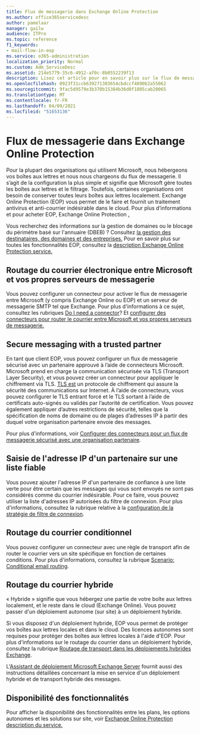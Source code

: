 ```yaml
---
title: Flux de messagerie dans Exchange Online Protection
ms.author: office365servicedesc
author: pamelaar
manager: gailw
audience: ITPro
ms.topic: reference
f1_keywords:
- mail-flow-in-eop
ms.service: o365-administration
localization_priority: Normal
ms.custom: Adm_ServiceDesc
ms.assetid: 214e5779-35c6-4912-af0c-8b0552239f13
description: Lisez cet article pour en savoir plus sur le flux de messagerie dans Microsoft Exchange Online Protection des données (EOP).
ms.openlocfilehash: 0923f31ccb639271303654cbdccf4890b2a55062
ms.sourcegitcommit: 9fac5d9579e3b370b15384b36d0f1805cab20065
ms.translationtype: MT
ms.contentlocale: fr-FR
ms.lasthandoff: 04/09/2021
ms.locfileid: "51653136"
---
```

# <a name="mail-flow-in-exchange-online-protection"></a>Flux de messagerie dans Exchange Online Protection

Pour la plupart des organisations qui utilisent Microsoft, nous hébergeons vos boîtes aux lettres et nous nous chargeons du flux de messagerie. Il s’agit de la configuration la plus simple et signifie que Microsoft gère toutes les boîtes aux lettres et le filtrage. Toutefois, certaines organisations ont besoin de conserver toutes leurs boîtes aux lettres localement. Exchange Online Protection (EOP) vous permet de le faire et fournit un traitement antivirus et anti-courrier indésirable dans le cloud. Pour plus d’informations et pour acheter EOP, Exchange Online Protection [.](https://products.office.com/exchange/exchange-email-security-spam-protection)
  
Vous recherchez des informations sur la gestion de domaines ou le blocage du périmètre basé sur l'annuaire (DBEB) ? Consultez [la gestion des destinataires, des domaines et des entreprises.](recipient-domain-and-company-management.md) Pour en savoir plus sur toutes les fonctionnalités EOP, consultez la [description Exchange Online Protection service.](exchange-online-protection-service-description.md)
  
## <a name="routing-email-between-microsoft-and-your-own-email-servers"></a>Routage du courrier électronique entre Microsoft et vos propres serveurs de messagerie

Vous pouvez configurer un connecteur pour activer le flux de messagerie entre Microsoft (y compris Exchange Online ou EOP) et un serveur de messagerie SMTP tel que Exchange. Pour plus d'informations à ce sujet, consultez les rubriques [Do I need a connector](/exchange/mail-flow-best-practices/use-connectors-to-configure-mail-flow/do-i-need-to-create-a-connector)? Et [configurer des connecteurs pour router le courrier entre Microsoft et vos propres serveurs de messagerie.](/exchange/mail-flow-best-practices/use-connectors-to-configure-mail-flow/set-up-connectors-to-route-mail)
  
## <a name="secure-messaging-with-a-trusted-partner"></a>Secure messaging with a trusted partner

En tant que client EOP, vous pouvez configurer un flux de messagerie sécurisé avec un partenaire approuvé à l’aide de connecteurs Microsoft. Microsoft prend en charge la communication sécurisée via TLS (Transport Layer Security), et vous pouvez créer un connecteur pour appliquer le chiffrement via TLS. [TLS est](/microsoft-365/compliance/exchange-online-uses-tls-to-secure-email-connections) un protocole de chiffrement qui assure la sécurité des communications sur Internet. À l’aide de connecteurs, vous pouvez configurer le TLS entrant forcé et le TLS sortant à l’aide de certificats auto-signés ou validés par l’autorité de certification. Vous pouvez également appliquer d’autres restrictions de sécurité, telles que la spécification de noms de domaine ou de plages d’adresses IP à partir des duquel votre organisation partenaire envoie des messages. 
  
Pour plus d'informations, voir [Configurer des connecteurs pour un flux de messagerie sécurisé avec une organisation partenaire](/exchange/mail-flow-best-practices/use-connectors-to-configure-mail-flow/set-up-connectors-for-secure-mail-flow-with-a-partner).
  
## <a name="safe-listing-a-partners-ip-address"></a>Saisie de l'adresse IP d'un partenaire sur une liste fiable

Vous pouvez ajouter l'adresse IP d'un partenaire de confiance à une liste verte pour être certain que les messages qui vous sont envoyés ne sont pas considérés comme du courrier indésirable. Pour ce faire, vous pouvez utiliser la liste d'adresses IP autorisées du filtre de connexion. Pour plus d'informations, consultez la rubrique relative à la [configuration de la stratégie de filtre de connexion](/microsoft-365/security/office-365-security/configure-the-connection-filter-policy).
  
## <a name="conditional-mail-routing"></a>Routage du courrier conditionnel

Vous pouvez configurer un connecteur avec une règle de transport afin de router le courrier vers un site spécifique en fonction de certaines conditions. Pour plus d'informations, consultez la rubrique [Scenario: Conditional email routing](/exchange/mail-flow-best-practices/use-connectors-to-configure-mail-flow/conditional-mail-routing).
  
## <a name="hybrid-mail-routing"></a>Routage du courrier hybride

« Hybride » signifie que vous hébergez une partie de votre boîte aux lettres localement, et le reste dans le cloud (Exchange Online). Vous pouvez passer d'un déploiement autonome (sur site) à un déploiement hybride.
  
Si vous disposez d'un déploiement hybride, EOP vous permet de protéger vos boîtes aux lettres locales et dans le cloud. Des licences autonomes sont requises pour protéger des boîtes aux lettres locales à l'aide d'EOP. Pour plus d'informations sur le routage du courrier dans un déploiement hybride, consultez la rubrique [Routage de transport dans les déploiements hybrides Exchange](/exchange/transport-routing).
  
L'[Assistant de déploiement Microsoft Exchange Server](/exchange/exchange-deployment-assistant) fournit aussi des instructions détaillées concernant la mise en service d'un déploiement hybride et de transport hybride des messages. 
  
## <a name="feature-availability"></a>Disponibilité des fonctionnalités

Pour afficher la disponibilité des fonctionnalités entre les plans, les options autonomes et les solutions sur site, voir [Exchange Online Protection description du service.](exchange-online-protection-service-description.md)